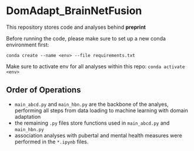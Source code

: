 # DomAdapt_BrainNetFusion

This repository stores code and analyses behind **preprint** 

Before running the code, please make sure to set up a new conda environment first:

`conda create --name <env> --file requirements.txt`

Make sure to activate env for all analyses within this repo: `conda activate <env>`


## Order of Operations

- `main_abcd.py` and `main_hbn.py` are the backbone of the analyes, performing all steps from data loading to machine learning with domain adaptation
- the remaining `.py` files store functions used in `main_abcd.py` and `main_hbn.py`
- association analyses with pubertal and mental health measures were performed in the `*.ipynb` files. 
